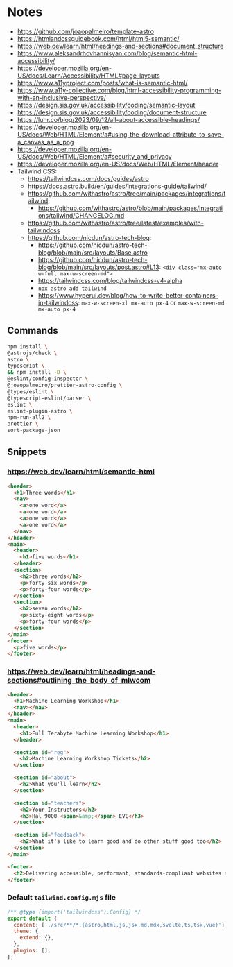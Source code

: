 # Notes

- https://github.com/joaopalmeiro/template-astro
- https://htmlandcssguidebook.com/html/html5-semantic/
- https://web.dev/learn/html/headings-and-sections#document_structure
- https://www.aleksandrhovhannisyan.com/blog/semantic-html-accessibility/
- https://developer.mozilla.org/en-US/docs/Learn/Accessibility/HTML#page_layouts
- https://www.a11yproject.com/posts/what-is-semantic-html/
- https://www.a11y-collective.com/blog/html-accessibility-programming-with-an-inclusive-perspective/
- https://design.sis.gov.uk/accessibility/coding/semantic-layout
- https://design.sis.gov.uk/accessibility/coding/document-structure
- https://luhr.co/blog/2023/09/12/all-about-accessible-headings/
- https://developer.mozilla.org/en-US/docs/Web/HTML/Element/a#using_the_download_attribute_to_save_a_canvas_as_a_png
- https://developer.mozilla.org/en-US/docs/Web/HTML/Element/a#security_and_privacy
- https://developer.mozilla.org/en-US/docs/Web/HTML/Element/header
- Tailwind CSS:
  - https://tailwindcss.com/docs/guides/astro
  - https://docs.astro.build/en/guides/integrations-guide/tailwind/
  - https://github.com/withastro/astro/tree/main/packages/integrations/tailwind:
    - https://github.com/withastro/astro/blob/main/packages/integrations/tailwind/CHANGELOG.md
  - https://github.com/withastro/astro/tree/latest/examples/with-tailwindcss
  - https://github.com/nicdun/astro-tech-blog:
    - https://github.com/nicdun/astro-tech-blog/blob/main/src/layouts/Base.astro
    - https://github.com/nicdun/astro-tech-blog/blob/main/src/layouts/post.astro#L13: `<div class="mx-auto w-full max-w-screen-md">`
    - https://tailwindcss.com/blog/tailwindcss-v4-alpha
    - `npx astro add tailwind`
    - https://www.hyperui.dev/blog/how-to-write-better-containers-in-tailwindcss: `max-w-screen-xl mx-auto px-4` or `max-w-screen-md mx-auto px-4`

## Commands

```bash
npm install \
@astrojs/check \
astro \
typescript \
&& npm install -D \
@eslint/config-inspector \
@joaopalmeiro/prettier-astro-config \
@types/eslint \
@typescript-eslint/parser \
eslint \
eslint-plugin-astro \
npm-run-all2 \
prettier \
sort-package-json
```

## Snippets

### https://web.dev/learn/html/semantic-html

```html
<header>
  <h1>Three words</h1>
  <nav>
    <a>one word</a>
    <a>one word</a>
    <a>one word</a>
    <a>one word</a>
  </nav>
</header>
<main>
  <header>
    <h1>five words</h1>
  </header>
  <section>
    <h2>three words</h2>
    <p>forty-six words</p>
    <p>forty-four words</p>
  </section>
  <section>
    <h2>seven words</h2>
    <p>sixty-eight words</p>
    <p>forty-four words</p>
  </section>
</main>
<footer>
  <p>five words</p>
</footer>
```

### https://web.dev/learn/html/headings-and-sections#outlining_the_body_of_mlwcom

```html
<header>
  <h1>Machine Learning Workshop</h1>
  <nav></nav>
</header>
<main>
  <header>
    <h1>Full Terabyte Machine Learning Workshop</h1>
  </header>

  <section id="reg">
    <h2>Machine Learning Workshop Tickets</h2>
  </section>

  <section id="about">
    <h2>What you'll learn</h2>
  </section>

  <section id="teachers">
    <h2>Your Instructors</h2>
    <h3>Hal 9000 <span>&amp;</span> EVE</h3>
  </section>

  <section id="feedback">
    <h2>What it's like to learn good and do other stuff good too</h2>
  </section>
</main>

<footer>
  <h2>Delivering accessible, performant, standards-compliant websites since 1999.</h2>
</footer>
```

### Default `tailwind.config.mjs` file

```js
/** @type {import('tailwindcss').Config} */
export default {
  content: ['./src/**/*.{astro,html,js,jsx,md,mdx,svelte,ts,tsx,vue}'],
  theme: {
    extend: {},
  },
  plugins: [],
};
```
